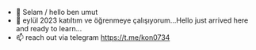 - 👋 Selam / hello  ben umut
- 🌱 eylül 2023 katıltım ve  öğrenmeye çalışıyorum...Hello just arrived here and ready to learn...
- 📫 reach out via telegram https://t.me/kon0734
<!---
umutmsan/umutmsan is a ✨ special ✨ repository because its `README.md` (this file) appears on your GitHub profile.
You can click the Preview link to take a look at your changes.
--->
